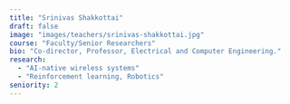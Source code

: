 ```yaml
---
title: "Srinivas Shakkottai"
draft: false
image: "images/teachers/srinivas-shakkottai.jpg"
course: "Faculty/Senior Researchers"
bio: "Co-director, Professor, Electrical and Computer Engineering."
research:
  - "AI-native wireless systems"
  - "Reinforcement learning, Robotics"
seniority: 2
---
```


